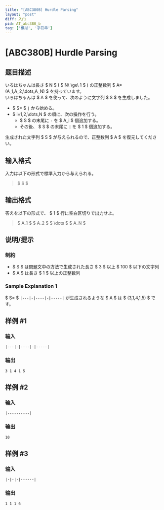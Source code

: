 ```yaml
---
title: "[ABC380B] Hurdle Parsing"
layout: "post"
diff: 入门
pid: AT_abc380_b
tag: ['模拟', '字符串']
---
```


# [ABC380B] Hurdle Parsing

## 题目描述

[problemUrl]: https://atcoder.jp/contests/abc380/tasks/abc380_b

いろはちゃんは長さ $ N $ ( $ N\ \ge\ 1 $ ) の正整数列 $ A=(A_1,A_2,\dots,A_N) $ を持っています。  
 いろはちゃんは $ A $ を使って、次のように文字列 $ S $ を生成しました。

- $ S= $ `|` から始める。
- $ i=1,2,\dots,N $ の順に、次の操作を行う。
  - $ S $ の末尾に `-` を $ A_i $ 個追加する。
  - その後、 $ S $ の末尾に `|` を $ 1 $ 個追加する。
 
生成された文字列 $ S $ が与えられるので、正整数列 $ A $ を復元してください。

## 输入格式

入力は以下の形式で標準入力から与えられる。

> $ S $

## 输出格式

答えを以下の形式で、 $ 1 $ 行に空白区切りで出力せよ。

> $ A_1 $ $ A_2 $ $ \dots $ $ A_N $

## 说明/提示

### 制約

- $ S $ は問題文中の方法で生成された長さ $ 3 $ 以上 $ 100 $ 以下の文字列
- $ A $ は長さ $ 1 $ 以上の正整数列
 
### Sample Explanation 1

$ S= $ `|---|-|----|-|-----|` が生成されるような $ A $ は $ (3,1,4,1,5) $ です。

## 样例 #1

### 输入

```
|---|-|----|-|-----|
```

### 输出

```
3 1 4 1 5
```

## 样例 #2

### 输入

```
|----------|
```

### 输出

```
10
```

## 样例 #3

### 输入

```
|-|-|-|------|
```

### 输出

```
1 1 1 6
```

